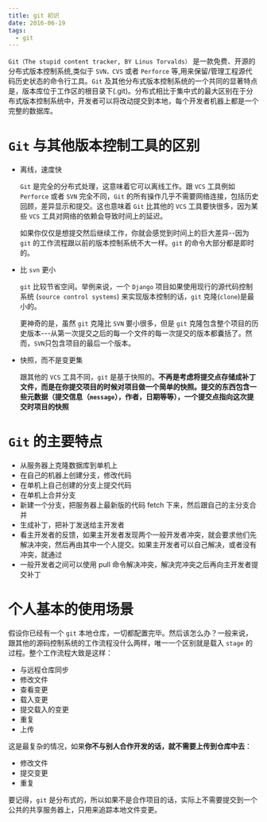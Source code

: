 ```yaml
---
title: git 初识
date: 2016-06-19
tags:
  - git
---
```



`Git（The stupid content tracker, BY Linus Torvalds）` 是一款免费、开源的分布式版本控制系统,类似于 `SVN，CVS` 或者 `Perforce` 等,用来保留/管理工程源代码历史状态的命令行工具。`Git` 及其他分布式版本控制系统的一个共同的显著特点是，版本库位于工作区的根目录下(.git)。分布式相比于集中式的最大区别在于分布式版本控制系统中，开发者可以将改动提交到本地，每个开发者机器上都是一个完整的数据库。
<!-- more -->

# `Git` 与其他版本控制工具的区别

-	离线，速度快

	`Git` 是完全的分布式处理，这意味着它可以离线工作。跟 `VCS` 工具例如 `Perforce` 或者 `SVN` 完全不同，`Git` 的所有操作几乎不需要网络连接，包括历史回顾，差异显示和提交。这也意味着 `Git` 比其他的 `VCS` 工具要快很多，因为某些 `VCS` 工具对网络的依赖会导致时间上的延迟。

	如果你仅仅是想提交然后继续工作，你就会感觉到时间上的巨大差异--因为 `git` 的工作流程跟以前的版本控制系统不大一样。`git` 的命令大部分都是即时的。

-	比 `svn` 更小

	`git` 比较节省空间。举例来说，一个 `Django` 项目如果使用现行的源代码控制系统 (`source control systems`) 来实现版本控制的话，`git` 克隆(`clone`)是最小的。

	更神奇的是，虽然 `git` 克隆比 `SVN` 要小很多，但是 `git` 克隆包含整个项目的历史版本---从第一次提交之后的每一个文件的每一次提交的版本都囊括了。然而，`SVN`只包含项目的最后一个版本。

-	快照，而不是变更集

	跟其他的 `VCS` 工具不同，`git` 是基于快照的。**不再是考虑将提交点存储成补丁文件，而是在你提交项目的时候对项目做一个简单的快照。提交的东西包含一些元数据（提交信息（`message`），作者，日期等等），一个提交点指向这次提交时项目的快照**

# `Git` 的主要特点

-	从服务器上克隆数据库到单机上
-	在自己的机器上创建分支，修改代码
-	在单机上自己创建的分支上提交代码
-	在单机上合并分支
-	新建一个分支，把服务器上最新版的代码 fetch 下来，然后跟自己的主分支合并
-	生成补丁，把补丁发送给主开发者
-	看主开发者的反馈，如果主开发者发现两个一般开发者冲突，就会要求他们先解决冲突，然后再由其中一个人提交。如果主开发者可以自己解决，或者没有冲突，就通过
-	一般开发者之间可以使用 pull 命令解决冲突，解决完冲突之后再向主开发者提交补丁

# 个人基本的使用场景

假设你已经有一个 `git` 本地仓库，一切都配置完毕。然后该怎么办？一般来说，跟其他的源码控制系统的工作流程没什么两样，唯一一个区别就是载入 `stage` 的过程。整个工作流程大致是这样：

-	与远程仓库同步
-	修改文件
-	查看变更
-	载入变更
-	提交载入的变更
-	重复
-	上传

这是最复杂的情况，如果**你不与别人合作开发的话，就不需要上传到仓库中去**：

* 修改文件
* 提交变更
* 重复

要记得，`git` 是分布式的，所以如果不是合作项目的话，实际上不需要提交到一个公共的共享服务器上，只用来追踪本地文件变更。
